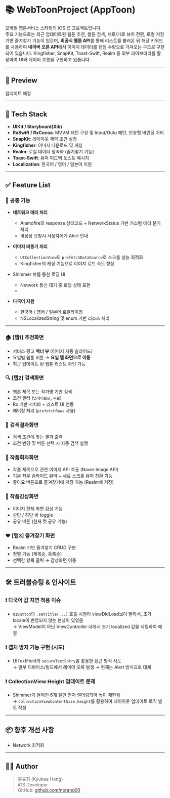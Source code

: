 # 📚 WebToonProject (AppToon)

모바일 웹툰서비스 스타일의 iOS 앱 프로젝트입니다.  
주요 기능으로는 최근 업데이트된 웹툰 추천, 웹툰 검색, 세로/가로 뷰어 전환, 로컬 저장 기반 즐겨찾기 기능이 있으며,
**비공식 웹툰 API**를 통해 리스트를 불러온 뒤 해당 키워드를 사용하여 **네이버 오픈 API**에서 이미지 데이터를 랜덤 수량으로 가져오는 구조로 구현되어 있습니다.
Kingfisher, SnapKit, Toast-Swift, Realm 등 외부 라이브러리를 활용하여 UI와 데이터 흐름을 구현하고 있습니다.

---
## 📼 Preview

업데이트 예정

---

## 🔧 Tech Stack

- **UIKit / Storyboard(Xib)**
- **RxSwift / RxCocoa**: MVVM 패턴 구성 및 Input/Outu 패턴, 반응형 바인딩 처리
- **SnapKit**: 레이아웃 제약 조건 설정
- **Kingfisher**: 이미지 다운로드 및 캐싱
- **Realm**: 로컬 데이터 영속화 (즐겨찾기 기능)
- **Toast-Swift**: 유저 피드백 토스트 메시지
- **Localization**: 한국어 / 영어 / 일본어 지원

---

## ✅ Feature List

### 🔁 공통 기능

- **네트워크 에러 처리**  
  - Alamofire의 response 상태코드 + NetworkStatus 기반 커스텀 에러 분기 처리  
  - 비정상 요청시 사용자에게 Alert 안내  

- **이미지 비동기 처리**  
  - `UICollectionView`의 `prefetchDataSource`로 스크롤 성능 최적화  
  - Kingfisher의 캐싱 기능으로 이미지 로드 속도 향상  

- Shimmer 뷰를 통한 로딩 UI
  - Network 통신 대기 중 로딩 상태 표현
  - 
- **다국어 지원**  
  - 한국어 / 영어 / 일본어 로컬라이징  
  - NSLocalizedString 및 enum 기반 리소스 처리  

---

### 🏠 [탭1] 추천화면

- 서비스 광고 **배너 뷰** (이미지 자동 슬라이드)
- 요일별 웹툰 버튼 → **요일 탭 화면으로 이동**
- 최근 업데이트 된 웹툰 리스트 확인 가능

### 🔍 [탭2] 검색화면

- 웹툰 제목 또는 작가명 기반 검색
- 조건 필터 (`업데이트된`, `무료`)
- Rx 기반 서치바 + 리스트 UI 연동
- 페이징 처리 (`prefetchRows` 사용)

### 📓 검색결과화면

- 검색 조건에 맞는 결과 출력
- 조건 변경 및 버튼 선택 시 자동 검색 실행

### 📖 작품회차화면

- 작품 제목으로 관련 이미지 API 호출 (Naver Image API)
- 기본 좌우 슬라이드 뷰어 + 세로 스크롤 뷰어 전환 기능
- 좋아요 버튼으로 즐겨찾기에 저장 가능 (Realm에 저장)

### 👀 작품감상화면

- 이미지 전체 화면 감상 기능
- 상단 / 하단 바 toggle
- 공유 버튼 (현재 컷 공유 기능)

### ❤️ [탭3] 즐겨찾기 화면

- Realm 기반 즐겨찾기 CRUD 구현
- 정렬 기능 (제목순, 등록순)
- 선택한 항목 클릭 → 감상화면 이동

---

## 🛠 트러블슈팅 & 인사이트

### ❗️ 다국어 값 지연 적용 이슈
- `UIButton`의 `.setTitle(...)` 호출 시점이 viewDidLoad보다 빨라서, 초기 locale이 반영되지 않는 현상이 있었음  
→ ViewModel이 아닌 ViewController 내에서 초기 localized 값을 세팅하여 해결

### ❗️ 캡처 방지 기능 구현 (시도)
- UITextField의 `secureTextEntry`를 활용한 접근 방식 시도  
→ 일부 디바이스/빌드에서 레이어 오류 발생 → 현재는 Alert 방식으로 대체

### ❗️ CollectionView Height 업데이트 문제
- Shimmer가 들어간 6개 셀만 먼저 렌더링되어 높이 제한됨  
→ `collectionViewContentSize.height`를 활용하여 레이아웃 업데이트 로직 별도 작성

---

## 📦 향후 개선 사항

- Network 최적화

---

## 🧑‍💻 Author

> 홍규희 (Kyuhee Hong)  
> iOS Developer  
> GitHub: [github.com/norang00](https://github.com/norang00)  

